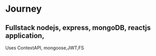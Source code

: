# Journey

## Fullstack nodejs, express, mongoDB, reactjs application, 
Uses ContextAPI, mongoose,JWT,FS

